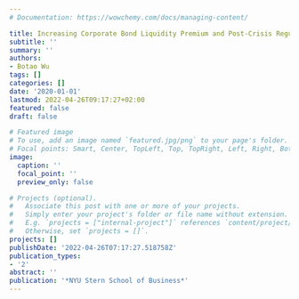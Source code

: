 ```yaml
---
# Documentation: https://wowchemy.com/docs/managing-content/

title: Increasing Corporate Bond Liquidity Premium and Post-Crisis Regulations
subtitle: ''
summary: ''
authors:
- Botao Wu
tags: []
categories: []
date: '2020-01-01'
lastmod: 2022-04-26T09:17:27+02:00
featured: false
draft: false

# Featured image
# To use, add an image named `featured.jpg/png` to your page's folder.
# Focal points: Smart, Center, TopLeft, Top, TopRight, Left, Right, BottomLeft, Bottom, BottomRight.
image:
  caption: ''
  focal_point: ''
  preview_only: false

# Projects (optional).
#   Associate this post with one or more of your projects.
#   Simply enter your project's folder or file name without extension.
#   E.g. `projects = ["internal-project"]` references `content/project/deep-learning/index.md`.
#   Otherwise, set `projects = []`.
projects: []
publishDate: '2022-04-26T07:17:27.518758Z'
publication_types:
- '2'
abstract: ''
publication: '*NYU Stern School of Business*'
---
```

